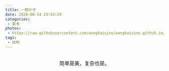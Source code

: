```yaml
---
title: 一群叶子
date: 2020-06-14 23:55:29
categories:
 - 美术
photos:
 - https://raw.githubusercontent.com/wangkaisine/wangkaisine.github.io/master/gallery/IMG_9067.jpg
tags:
 - 结构
---
```


<br/>
<center><font size=3>简单是美，复杂也是。</font></center>

